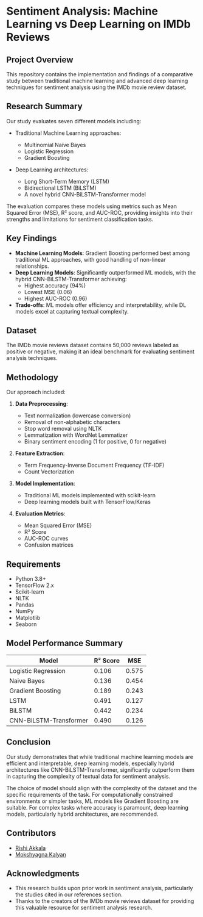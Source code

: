 # Sentiment Analysis: Machine Learning vs Deep Learning on IMDb Reviews

## Project Overview
This repository contains the implementation and findings of a comparative study between traditional machine learning and advanced deep learning techniques for sentiment analysis using the IMDb movie review dataset.

## Research Summary
Our study evaluates seven different models including:
- Traditional Machine Learning approaches:
  - Multinomial Naive Bayes
  - Logistic Regression
  - Gradient Boosting

- Deep Learning architectures:
  - Long Short-Term Memory (LSTM)
  - Bidirectional LSTM (BiLSTM)
  - A novel hybrid CNN-BiLSTM-Transformer model

The evaluation compares these models using metrics such as Mean Squared Error (MSE), R² score, and AUC-ROC, providing insights into their strengths and limitations for sentiment classification tasks.

## Key Findings
- **Machine Learning Models**: Gradient Boosting performed best among traditional ML approaches, with good handling of non-linear relationships.
- **Deep Learning Models**: Significantly outperformed ML models, with the hybrid CNN-BiLSTM-Transformer achieving:
  - Highest accuracy (94%)
  - Lowest MSE (0.06)
  - Highest AUC-ROC (0.96)
- **Trade-offs**: ML models offer efficiency and interpretability, while DL models excel at capturing textual complexity.

## Dataset
The IMDb movie reviews dataset contains 50,000 reviews labeled as positive or negative, making it an ideal benchmark for evaluating sentiment analysis techniques.

## Methodology
Our approach included:
1. **Data Preprocessing**:
   - Text normalization (lowercase conversion)
   - Removal of non-alphabetic characters
   - Stop word removal using NLTK
   - Lemmatization with WordNet Lemmatizer
   - Binary sentiment encoding (1 for positive, 0 for negative)

2. **Feature Extraction**:
   - Term Frequency-Inverse Document Frequency (TF-IDF)
   - Count Vectorization

3. **Model Implementation**:
   - Traditional ML models implemented with scikit-learn
   - Deep learning models built with TensorFlow/Keras

4. **Evaluation Metrics**:
   - Mean Squared Error (MSE)
   - R² Score
   - AUC-ROC curves
   - Confusion matrices

## Requirements
- Python 3.8+
- TensorFlow 2.x
- Scikit-learn
- NLTK
- Pandas
- NumPy
- Matplotlib
- Seaborn

## Model Performance Summary

| Model                    | R² Score | MSE   |
|--------------------------|----------|-------|
| Logistic Regression      | 0.106    | 0.575 |
| Naive Bayes              | 0.136    | 0.454 |
| Gradient Boosting        | 0.189    | 0.243 |
| LSTM                     | 0.491    | 0.127 |
| BiLSTM                   | 0.442    | 0.234 |
| CNN-BiLSTM-Transformer   | 0.490    | 0.126 |

## Conclusion
Our study demonstrates that while traditional machine learning models are efficient and interpretable, deep learning models, especially hybrid architectures like CNN-BiLSTM-Transformer, significantly outperform them in capturing the complexity of textual data for sentiment analysis.

The choice of model should align with the complexity of the dataset and the specific requirements of the task. For computationally constrained environments or simpler tasks, ML models like Gradient Boosting are suitable. For complex tasks where accuracy is paramount, deep learning models, particularly hybrid architectures, are recommended.

## Contributors
- [Rishi Akkala](https://github.com/rishiakkala)
- [Mokshyagna Kalyan](https://github.com/AMKalyan)

## Acknowledgments
- This research builds upon prior work in sentiment analysis, particularly the studies cited in our references section.
- Thanks to the creators of the IMDb movie reviews dataset for providing this valuable resource for sentiment analysis research.
